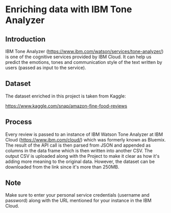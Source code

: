 # Enriching data with IBM Tone Analyzer

## Introduction
IBM Tone Analyzer (https://www.ibm.com/watson/services/tone-analyzer/) is one of the cognitive services provided by IBM Cloud.
It can help us predict the emotions, tones and communication style of the text written by users (passed as input to the service). 

## Dataset
The dataset enriched in this project is taken from Kaggle:

https://www.kaggle.com/snap/amazon-fine-food-reviews


## Process
Every review is passed to an instance of IBM Watson Tone Analyzer at IBM Cloud (https://www.ibm.com/cloud/) which was formerly known as Bluemix. The result of the API call is then parsed from JSON and appended as columns in the data frame which is then written into another CSV. The output CSV is uploaded along with the Project to make it clear as how it's adding more meaning to the original data. However, the dataset can be downloaded from the link since it's more than 250MB.

## Note 
Make sure to enter your personal service credentials (username and password) along with the URL mentioned for your instance in the IBM Cloud.
